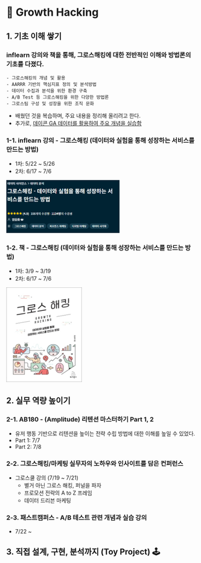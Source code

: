 # :seedling: Growth Hacking

## 1. 기초 이해 쌓기
###  inflearn 강의와 책을 통해, 그로스해킹에 대한 전반적인 이해와 방법론의 기초를 다졌다.
	- 그로스해킹의 개념 및 활용
	- AARRR 기반의 핵심지표 정의 및 분석방법
	- 데이터 수집과 분석을 위한 환경 구축
	- A/B Test 등 그로스해킹을 위한 다양한 방법론
	- 그로스팀 구성 및 성장을 위한 조직 문화

- 배웠던 것을 복습하며, 주요 내용을 정리해 올리려고 한다.
- 추가로, [데이콘 GA 데이터를 활용하여 주요 개념을 실습함](https://github.com/ssujeong/User_Acquisition-Retention)

### 1-1. inflearn 강의 - 그로스해킹 (데이터와 실험을 통해 성장하는 서비스를 만드는 방법)
- 1차: 5/22 ~ 5/26
- 2차: 6/17 ~ 7/6
<img src="./image/inflearn_growth_hacking_header.PNG" width="300">

### 1-2. 책 - 그로스해킹 (데이터와 실험을 통해 성장하는 서비스를 만드는 방법)
- 1차: 3/9 ~ 3/19
- 2차: 6/17 ~ 7/6
<img src="./image/book_growth_hacking.jpg" width="200" height="250">


## 2. 실무 역량 높이기
### 2-1. AB180 - (Amplitude) 리텐션 마스터하기 Part 1, 2
- 유저 행동 기반으로 리텐션을 높이는 전략 수립 방법에 대한 이해를 높일 수 있었다.
- Part 1: 7/7
- Part 2: 7/8
 
### 2-2. 그로스해킹/마케팅 실무자의 노하우와 인사이트를 담은 컨퍼런스
- 그로스쿨 강의 (7/19 ~ 7/21)
	- 별거 아닌 그로스 해킹, 퍼널을 파자
	- 프로모션 전략의 A to Z 프레임
	- 데이터 드리븐 마케팅

### 2-3. 패스트캠퍼스 - A/B 테스트 관련 개념과 실습 강의
- 7/22 ~


## 3. 직접 설계, 구현, 분석까지 (Toy Project) 🕹

